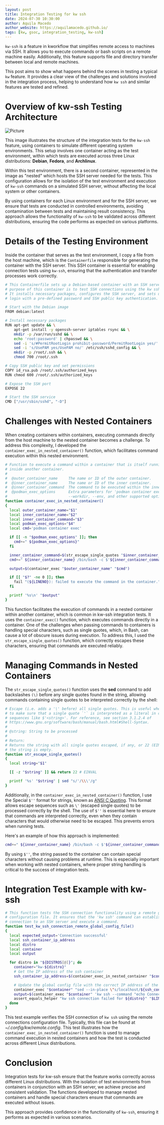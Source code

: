 ```yaml
---
layout: post
title: Integration Testing for kw ssh
date: 2024-07-30 10:30:00
author: Aquila Macedo
author_website: https://aquilamacedo.github.io/
tags: [kw, gsoc, integration_testing, kw-ssh]
---
```


`kw-ssh` is a feature in kworkflow that simplifies remote access to machines
via SSH. It allows you to execute commands or bash scripts on a remote machine
easily. Additionally, this feature supports file and directory transfer between
local and remote machines.

This post aims to show what happens behind the scenes in testing a typical `kw`
feature. It provides a clear view of the challenges and solutions involved in
the integration process, helping to understand how `kw ssh` and similar
features are tested and refined.

# Overview of kw-ssh Testing Architecture 

![Picture](/images/kw-ssh-illustration.png)

This image illustrates the structure of the integration tests for the `kw-ssh`
feature, using containers to simulate different operating system environments.
This setup involves one container acting as the test environment, within which
tests are executed across three Linux distributions: **Debian**, **Fedora**,
and **Archlinux**.

Within this test environment, there is a second container, represented in the
image as "nested" which hosts the SSH server needed for the tests. This
configuration allows for the isolation of the test environment and execution of
`kw-ssh` commands on a simulated SSH server, without affecting the local system
or other containers.

By using containers for each Linux environment and for the SSH server, we
ensure that tests are conducted in controlled environments, avoiding
contamination between tests and maintaining result consistency. This approach
allows the functionality of `kw-ssh` to be validated across different
distributions, ensuring the code performs as expected on various platforms.

# Details of the Testing Environment

Inside the container that serves as the test environment, I copy a file from
the host machine, which is the `Containerfile` responsible for generating the
container with the SSH server. This SSH container is essential for enabling
connection tests using `kw-ssh`, ensuring that the authentication and transfer
processes work correctly.

```bash
# This Containerfile sets up a Debian-based container with an SSH server. The
# purpose of this container is to test SSH connections using the kw ssh tool.
# It installs necessary packages, configures the SSH server, and sets up root
# login with a pre-defined password and SSH public key authentication.

# Start with the Debian image
FROM debian:latest

# Install necessary packages
RUN apt-get update && \
    apt-get install -y openssh-server iptables rsync && \
    mkdir -p /var/run/sshd && \
    echo 'root:password' | chpasswd && \
    sed -i 's/#PermitRootLogin prohibit-password/PermitRootLogin yes/' /etc/ssh/sshd_config && \
    sed -i 's/UsePAM yes/UsePAM no/' /etc/ssh/sshd_config && \
    mkdir -p /root/.ssh && \
    chmod 700 /root/.ssh

# Copy SSH public key and set permissions
COPY id_rsa.pub /root/.ssh/authorized_keys
RUN chmod 600 /root/.ssh/authorized_keys

# Expose the SSH port
EXPOSE 22

# Start the SSH service
CMD ["/usr/sbin/sshd", "-D"]
```

# Challenges with Nested Containers

When creating containers within containers, executing commands directly from
the host machine to the nested container becomes a challenge. To address this
complexity, I developed the `container_exec_in_nested_container()` function,
which facilitates command execution within this nested environment.

```bash
# Function to execute a command within a container that is itself running
# inside another container.
#
#  @outer_container_name     The name or ID of the outer container.
#  @inner_container_name     The name or ID of the inner container.
#  @inner_container_command  The command to be executed within the inner container.
#  @podman_exec_options      Extra parameters for 'podman container exec' like
#                            --workdir, --env, and other supported options.
function container_exec_in_nested_container()
{
  local outer_container_name="$1"
  local inner_container_name="$2"
  local inner_container_command="$3"
  local podman_exec_options="$4"
  local cmd='podman container exec'

  if [[ -n "$podman_exec_options" ]]; then
    cmd+=" ${podman_exec_options}"
  fi

  inner_container_command=$(str_escape_single_quotes "$inner_container_command")
  cmd+=" ${inner_container_name} /bin/bash -c $'${inner_container_command}'"

  output=$(container_exec "$outer_container_name" "$cmd")

  if [[ "$?" -ne 0 ]]; then
    fail "(${LINENO}): failed to execute the command in the container."
  fi

  printf '%s\n' "$output"
}
```

This function facilitates the execution of commands in a nested container
within another container, which is common in kw-ssh integration tests. It uses
the `container_exec()` function, which executes commands directly in a
container. One of the challenges when passing commands to containers is
handling special characters, such as single quotes, which, in Bash, can cause a
lot of obscure issues during execution. To address this, I used the
`str_escape_single_quotes()` function, which correctly escapes these
characters, ensuring that commands are executed reliably.

# Managing Commands in Nested Containers

The `str_escape_single_quotes()` function uses the **sed** command to add
backslashes `(\)` before any single quotes found in the string, allowing
commands containing single quotes to be interpreted correctly by the shell:

```bash
# Escape (i.e. adds a '\' before) all single quotes. This is useful when we want
# to make sure that a single quote `'` is interpreted as a literal in character
# sequences like $'<string>'. For reference, see section 3.1.2.4 of
# https://www.gnu.org/software/bash/manual/bash.html#Shell-Syntax.
#
# @string: String to be processed
#
# Return:
# Returns the string with all single quotes escaped, if any, or 22 (EINVAL) if
# the string is empty.
function str_escape_single_quotes()
{
  local string="$1"

  [[ -z "$string" ]] && return 22 # EINVAL

  printf '%s' "$string" | sed "s/'/\\\'/g"
}
```


Additionally, in the `container_exec_in_nested_container()` function, I use the
Special `$''` format for strings, known as [ANSI C
Quoting](https://www.gnu.org/software/bash/manual/bash.html#ANSI_002dC-Quoting).
This format allows escape sequences such as `\'` (escaped single quotes) to be
processed correctly by the shell. The use of `$''` is essential here to ensure
that commands are interpreted correctly, even when they contain characters that
would otherwise need to be escaped. This prevents errors when running tests.

Here's an example of how this approach is implemented:


```bash
cmd+=" ${inner_container_name} /bin/bash -c $'${inner_container_command}'"
```
By using `$''`, the string passed to the container can contain special
characters without causing problems at runtime. This is especially important
when working with nested containers, where proper string handling is critical
to the success of integration tests.


# Integration Test Example with kw-ssh

```bash
# This function tests the SSH connection functionality using a remote global
# configuration file. It ensures that the 'kw ssh' command can establish a
# connection to an SSH server and execute a command.
function test_kw_ssh_connection_remote_global_config_file()
{
  local expected_output='Connection successful'
  local ssh_container_ip_address
  local distro
  local container
  local output

  for distro in "${DISTROS[@]}"; do
    container="kw-${distro}"
    # Get the IP address of the ssh container
    ssh_container_ip_address=$(container_exec_in_nested_container "$container" "$SSH_CONTAINER_NAME" 'hostname --all-ip-addresses' | xargs)

    # Update the global config file with the correct IP address of the SSH server
    container_exec "$container" "sed --in-place \"s/localhost/${ssh_container_ip_address}/\" ${KW_GLOBAL_CONFIG_FILE}"
    output=$(container_exec "$container" 'kw ssh --command "echo Connection successful"')
    assert_equals_helper "kw ssh connection failed for ${distro}" "$LINENO" "$expected_output" "$output"
  done
}
```

This test example verifies the SSH connection of `kw ssh` using the remote
connections configuration file. Typically, this file can be found at
*~/.config/kw/remote.config*. This test illustrates how the
`container_exec_in_nested_container()` function is used to manage command
execution in nested containers and how the test is conducted across different
Linux distributions.

# Conclusion

Integration tests for kw-ssh ensure that the feature works correctly across
different Linux distributions. With the isolation of test environments from
containers in conjunction with an SSH server, we achieve precise and consistent
validation. The functions developed to manage nested containers and handle
special characters ensure that commands are executed without issues.

This approach provides confidence in the functionality of `kw-ssh`, ensuring it
performs as expected in various scenarios.
